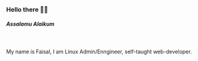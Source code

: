 <h3>Hello there 👋🏽 </h3>
<h5>Assalamu Alaikum</h5>

<br>
<br>
My name is Faisal, I am Linux Admin/Enngineer, self-taught web-developer.
